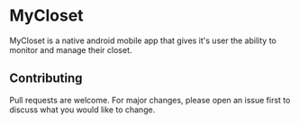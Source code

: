 # MyCloset

MyCloset is a native android mobile app that gives it's user the ability to monitor and manage their closet.


## Contributing
Pull requests are welcome. For major changes, please open an issue first to discuss what you would like to change.
